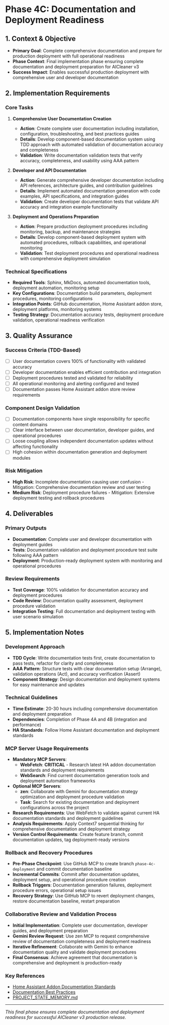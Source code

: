 # Phase 4C: Documentation and Deployment Readiness

## 1. Context & Objective
- **Primary Goal**: Complete comprehensive documentation and prepare for production deployment with full operational readiness
- **Phase Context**: Final implementation phase ensuring complete documentation and deployment preparation for AICleaner v3
- **Success Impact**: Enables successful production deployment with comprehensive user and developer documentation

## 2. Implementation Requirements

### Core Tasks
1. **Comprehensive User Documentation Creation**
   - **Action**: Create complete user documentation including installation, configuration, troubleshooting, and best practices guides
   - **Details**: Develop component-based documentation system using TDD approach with automated validation of documentation accuracy and completeness
   - **Validation**: Write documentation validation tests that verify accuracy, completeness, and usability using AAA pattern

2. **Developer and API Documentation**
   - **Action**: Generate comprehensive developer documentation including API references, architecture guides, and contribution guidelines
   - **Details**: Implement automated documentation generation with code examples, API specifications, and integration guides
   - **Validation**: Create developer documentation tests that validate API accuracy and integration example functionality

3. **Deployment and Operations Preparation**
   - **Action**: Prepare production deployment procedures including monitoring, backup, and maintenance strategies
   - **Details**: Develop component-based deployment system with automated procedures, rollback capabilities, and operational monitoring
   - **Validation**: Test deployment procedures and operational readiness with comprehensive deployment simulation

### Technical Specifications
- **Required Tools**: Sphinx, MkDocs, automated documentation tools, deployment automation, monitoring setup
- **Key Configurations**: Documentation build parameters, deployment procedures, monitoring configurations
- **Integration Points**: GitHub documentation, Home Assistant addon store, deployment platforms, monitoring systems
- **Testing Strategy**: Documentation accuracy tests, deployment procedure validation, operational readiness verification

## 3. Quality Assurance

### Success Criteria (TDD-Based)
- [ ] User documentation covers 100% of functionality with validated accuracy
- [ ] Developer documentation enables efficient contribution and integration
- [ ] Deployment procedures tested and validated for reliability
- [ ] All operational monitoring and alerting configured and tested
- [ ] Documentation passes Home Assistant addon store review requirements

### Component Design Validation
- [ ] Documentation components have single responsibility for specific content domains
- [ ] Clear interface between user documentation, developer guides, and operational procedures
- [ ] Loose coupling allows independent documentation updates without affecting functionality
- [ ] High cohesion within documentation generation and deployment modules

### Risk Mitigation
- **High Risk**: Incomplete documentation causing user confusion - Mitigation: Comprehensive documentation review and user testing
- **Medium Risk**: Deployment procedure failures - Mitigation: Extensive deployment testing and rollback procedures

## 4. Deliverables

### Primary Outputs
- **Documentation**: Complete user and developer documentation with deployment guides
- **Tests**: Documentation validation and deployment procedure test suite following AAA pattern
- **Deployment**: Production-ready deployment system with monitoring and operational procedures

### Review Requirements
- **Test Coverage**: 100% validation for documentation accuracy and deployment procedures
- **Code Review**: Documentation quality assessment, deployment procedure validation
- **Integration Testing**: Full documentation and deployment testing with user scenario simulation

## 5. Implementation Notes

### Development Approach
- **TDD Cycle**: Write documentation tests first, create documentation to pass tests, refactor for clarity and completeness
- **AAA Pattern**: Structure tests with clear documentation setup (Arrange), validation operations (Act), and accuracy verification (Assert)
- **Component Strategy**: Design documentation and deployment systems for easy maintenance and updates

### Technical Guidelines
- **Time Estimate**: 20-30 hours including comprehensive documentation and deployment preparation
- **Dependencies**: Completion of Phase 4A and 4B (integration and performance)
- **HA Standards**: Follow Home Assistant documentation and deployment standards

### MCP Server Usage Requirements
- **Mandatory MCP Servers**: 
  - **WebFetch**: **CRITICAL** - Research latest HA addon documentation standards and deployment requirements
  - **WebSearch**: Find current documentation generation tools and deployment automation frameworks
- **Optional MCP Servers**:
  - **zen**: Collaborate with Gemini for documentation strategy optimization and deployment procedure validation
  - **Task**: Search for existing documentation and deployment configurations across the project
- **Research Requirements**: Use WebFetch to validate against current HA documentation standards and deployment guidelines
- **Analysis Requirements**: Apply Context7 sequential thinking for comprehensive documentation and deployment strategy
- **Version Control Requirements**: Create feature branch, commit documentation updates, tag deployment-ready versions

### Rollback and Recovery Procedures
- **Pre-Phase Checkpoint**: Use GitHub MCP to create branch `phase-4c-deployment` and commit documentation baseline
- **Incremental Commits**: Commit after documentation updates, deployment setup, and operational procedure creation
- **Rollback Triggers**: Documentation generation failures, deployment procedure errors, operational setup issues
- **Recovery Strategy**: Use GitHub MCP to revert deployment changes, restore documentation baseline, restart preparation

### Collaborative Review and Validation Process
- **Initial Implementation**: Complete user documentation, developer guides, and deployment preparation
- **Gemini Review Request**: Use zen MCP to request comprehensive review of documentation completeness and deployment readiness
- **Iterative Refinement**: Collaborate with Gemini to enhance documentation quality and validate deployment procedures
- **Final Consensus**: Achieve agreement that documentation is comprehensive and deployment is production-ready

### Key References
- [Home Assistant Addon Documentation Standards](https://developers.home-assistant.io/docs/add-ons/presentation/)
- [Documentation Best Practices](https://developers.home-assistant.io/docs/documentation/)
- [PROJECT_STATE_MEMORY.md](../PROJECT_STATE_MEMORY.md)

---
*This final phase ensures complete documentation and deployment readiness for successful AICleaner v3 production release.*
